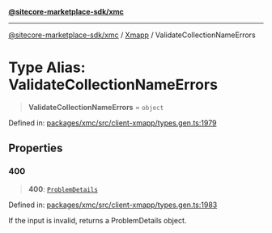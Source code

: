[**@sitecore-marketplace-sdk/xmc**](../../../../README.md)

***

[@sitecore-marketplace-sdk/xmc](../../../../README.md) / [Xmapp](../README.md) / ValidateCollectionNameErrors

# Type Alias: ValidateCollectionNameErrors

> **ValidateCollectionNameErrors** = `object`

Defined in: [packages/xmc/src/client-xmapp/types.gen.ts:1979](https://github.com/Sitecore/marketplace-sdk/blob/main/packages/xmc/src/client-xmapp/types.gen.ts#L1979)

## Properties

### 400

> **400**: [`ProblemDetails`](ProblemDetails.md)

Defined in: [packages/xmc/src/client-xmapp/types.gen.ts:1983](https://github.com/Sitecore/marketplace-sdk/blob/main/packages/xmc/src/client-xmapp/types.gen.ts#L1983)

If the input is invalid, returns a ProblemDetails object.
